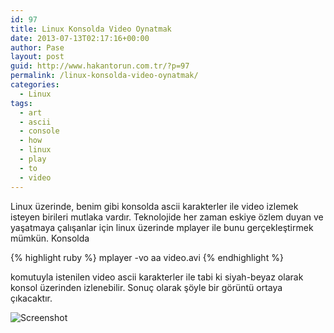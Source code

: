 ```yaml
---
id: 97
title: Linux Konsolda Video Oynatmak
date: 2013-07-13T02:17:16+00:00
author: Pase
layout: post
guid: http://www.hakantorun.com.tr/?p=97
permalink: /linux-konsolda-video-oynatmak/
categories:
  - Linux
tags:
  - art
  - ascii
  - console
  - how
  - linux
  - play
  - to
  - video
---
```

Linux üzerinde, benim gibi konsolda ascii karakterler ile video izlemek isteyen birileri mutlaka vardır. Teknolojide her zaman eskiye özlem duyan ve yaşatmaya çalışanlar için linux üzerinde mplayer ile bunu gerçekleştirmek mümkün. Konsolda

{% highlight ruby %}
mplayer -vo aa video.avi
{% endhighlight %}

komutuyla istenilen video ascii karakterler ile tabi ki siyah-beyaz olarak konsol üzerinden izlenebilir. Sonuç olarak şöyle bir görüntü ortaya çıkacaktır.

<img src="{{ site.url }}/assets/Screenshot-300x168.png" alt="Screenshot" />